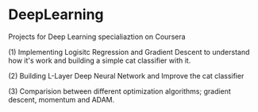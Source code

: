 # DeepLearning

Projects for Deep Learning specialiaztion on Coursera

(1) Implementing Logisitc Regression and Gradient Descent to understand how it's work and building a simple cat classifier with it.

(2) Building L-Layer Deep Neural Network and Improve the cat classifier

(3) Comparision between different optimization algorithms; gradient descent, momentum and ADAM.
